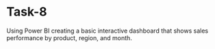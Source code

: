 # Task-8
Using Power BI creating a basic interactive dashboard that shows sales performance by product, region, and month.
